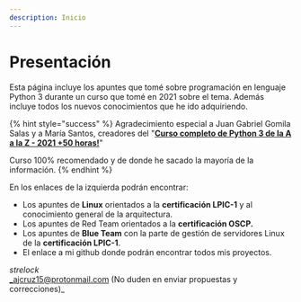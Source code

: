 ```yaml
---
description: Inicio
---
```


# Presentación

Esta página incluye los apuntes que tomé sobre programación en lenguaje Python 3 durante un curso que tomé en 2021 sobre el tema. Además incluye todos los nuevos conocimientos que he ido adquiriendo.

{% hint style="success" %}
Agradecimiento especial a Juan Gabriel Gomila Salas y a María Santos, creadores del "[**Curso completo de Python 3 de la A a la Z - 2021 +50 horas!**](https://www.udemy.com/course/python-3-az/)"

Curso 100% recomendado y de donde he sacado la mayoría de la información.
{% endhint %}

En los enlaces de la izquierda podrán encontrar:

* Los apuntes de **Linux** orientados a la **certificación LPIC-1** y al conocimiento general de la arquitectura.
* Los apuntes de Red Team orientados a la **certificación OSCP.**
* Los apuntes de **Blue Team** con la parte de gestión de servidores Linux de la **certificación LPIC-1**.
* El enlace a mi github donde podrán encontrar todos mis proyectos.

_strelock_\
_ajcruz15@protonmail.com (No duden en enviar propuestas y correcciones)_
